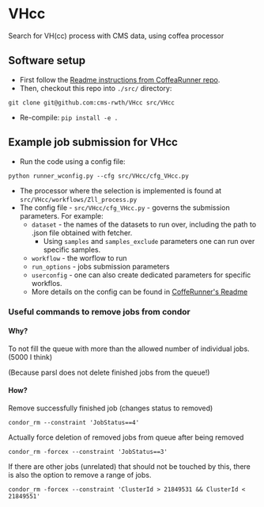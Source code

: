 # VHcc
Search for VH(cc) process with CMS data, using coffea processor

## Software setup
 * First follow the [Readme instructions from CoffeaRunner repo](https://github.com/cms-rwth/CoffeaRunner/blob/master/README.md).
 * Then, checkout this repo into `./src/` directory:
```
git clone git@github.com:cms-rwth/VHcc src/VHcc
```
 * Re-compile: 
 `pip install -e .`


## Example job submission for VHcc

 * Run the code using a config file:
```
python runner_wconfig.py --cfg src/VHcc/cfg_VHcc.py
```
 * The processor where the selection is implemented is found at `src/VHcc/workflows/Zll_process.py`
 * The config file - `src/VHcc/cfg_VHcc.py` - governs the submission parameters. For example:
   * `dataset` - the names of the datasets to run over, including the path to .json file obtained with fetcher.
     * Using `samples` and `samples_exclude` parameters one can run over specific samples.
   * `workflow` - the worflow to run
   * `run_options` - jobs submission parameters
   * `userconfig` - one can also create dedicated parameters for specific workflos.
   * More details on the config can be found in [CoffeRunner's Readme](//github.com/cms-rwth/CoffeaRunner/blob/master/README.md) 


### Useful commands to remove jobs from condor
#### Why?
To not fill the queue with more than the allowed number of individual jobs. (5000 I think)

(Because parsl does not delete finished jobs from the queue!)

#### How?
Remove successfully finished job (changes status to removed)
```
condor_rm --constraint 'JobStatus==4'
```
Actually force deletion of removed jobs from queue after being removed
```
condor_rm -forcex --constraint 'JobStatus==3'
```
If there are other jobs (unrelated) that should not be touched by this, there is also the option to remove a range of jobs.
```
condor_rm -forcex --constraint 'ClusterId > 21849531 && ClusterId < 21849551'
```